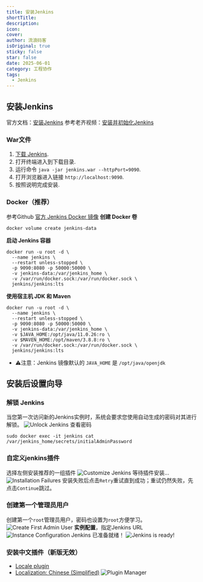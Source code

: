 ```yaml
---
title: 安装Jenkins
shortTitle: 
description: 
icon: 
cover: 
author: 流浪码客
isOriginal: true
sticky: false
star: false
date: 2025-06-01
category: 工程协作
tags:
  - Jenkins
---
```

## 安装Jenkins
官方文档：[安装Jenkins](https://www.jenkins.io/zh/doc/book/installing/)
参考老齐视频：[安装并初始化Jenkins](https://www.bilibili.com/video/BV1ag411h75v)
### War文件
1. [下载 Jenkins](http://mirrors.jenkins.io/war-stable/latest/jenkins.war).
2. 打开终端进入到下载目录.
3. 运行命令 `java -jar jenkins.war --httpPort=9090`.
4. 打开浏览器进入链接 `http://localhost:9090`.
5. 按照说明完成安装.
### Docker（推荐）
参考Github [官方 Jenkins Docker 镜像](https://github.com/jenkinsci/docker/blob/master/README.md#official-jenkins-docker-image)
**创建 Docker 卷**
```shell
docker volume create jenkins-data
```
**启动 Jenkins 容器**
```
docker run -u root -d \
  --name jenkins \
  --restart unless-stopped \
  -p 9090:8080 -p 50000:50000 \
  -v jenkins-data:/var/jenkins_home \
  -v /var/run/docker.sock:/var/run/docker.sock \
  jenkins/jenkins:lts
```
**使用宿主机 JDK 和 Maven**
```shell
docker run -u root -d \
  --name jenkins \
  --restart unless-stopped \
  -p 9090:8080 -p 50000:50000 \
  -v jenkins-data:/var/jenkins_home \
  -v $JAVA_HOME:/opt/java/11.0.26:ro \
  -v $MAVEN_HOME:/opt/maven/3.8.8:ro \
  -v /var/run/docker.sock:/var/run/docker.sock \
  jenkins/jenkins:lts
```
* ⚠️注意：Jenkins 镜像默认的 `JAVA_HOME` 是 `/opt/java/openjdk`
## 安装后设置向导
### 解锁 Jenkins
当您第一次访问新的Jenkins实例时，系统会要求您使用自动生成的密码对其进行解锁。
![Unlock Jenkins](http://img.geekyspace.cn/pictures/2025/20250602152448739.png)
查看密码
```shell
sudo docker exec -it jenkins cat /var/jenkins_home/secrets/initialAdminPassword
```
### 自定义jenkins插件
选择左侧安装推荐的一组插件
![Customize Jenkins](http://img.geekyspace.cn/pictures/2025/20250602142500021.png)
等待插件安装...
![Installation Failures](http://img.geekyspace.cn/pictures/2025/20250602201042742.png)
安装失败后点击`Retry`重试直到成功；重试仍然失败，先点击`Continue`跳过。
### 创建第一个管理员用户
创建第一个`root`管理员用户，密码也设置为`root`方便学习。
![Create First Admin User](http://img.geekyspace.cn/pictures/2025/20250602201849899.png)
**实例配置**，指定Jenkins URL
![Instance Configuration](http://img.geekyspace.cn/pictures/2025/20250602202302224.png)
Jenkins 已准备就绪！
![Jenkins is ready!](http://img.geekyspace.cn/pictures/2025/20250602202622166.png)
### 安装中文插件（新版无效）
* [Locale plugin](https://plugins.jenkins.io/locale)
* [Localization: Chinese (Simplified)](https://plugins.jenkins.io/localization-zh-cn)
![Plugin Manager](http://img.geekyspace.cn/pictures/2025/20250602190701585.png)




